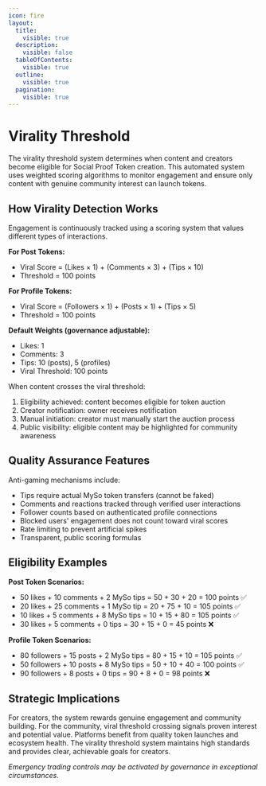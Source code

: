 ```yaml
---
icon: fire
layout:
  title:
    visible: true
  description:
    visible: false
  tableOfContents:
    visible: true
  outline:
    visible: true
  pagination:
    visible: true
---
```


# Virality Threshold

The virality threshold system determines when content and creators become eligible for Social Proof Token creation. This automated system uses weighted scoring algorithms to monitor engagement and ensure only content with genuine community interest can launch tokens.

## How Virality Detection Works

Engagement is continuously tracked using a scoring system that values different types of interactions.

**For Post Tokens:**
- Viral Score = (Likes × 1) + (Comments × 3) + (Tips × 10)
- Threshold = 100 points

**For Profile Tokens:**
- Viral Score = (Followers × 1) + (Posts × 1) + (Tips × 5)
- Threshold = 100 points

**Default Weights (governance adjustable):**
- Likes: 1
- Comments: 3
- Tips: 10 (posts), 5 (profiles)
- Viral Threshold: 100 points

When content crosses the viral threshold:
1. Eligibility achieved: content becomes eligible for token auction
2. Creator notification: owner receives notification
3. Manual initiation: creator must manually start the auction process
4. Public visibility: eligible content may be highlighted for community awareness

## Quality Assurance Features

Anti-gaming mechanisms include:
- Tips require actual MySo token transfers (cannot be faked)
- Comments and reactions tracked through verified user interactions
- Follower counts based on authenticated profile connections
- Blocked users' engagement does not count toward viral scores
- Rate limiting to prevent artificial spikes
- Transparent, public scoring formulas

## Eligibility Examples

**Post Token Scenarios:**
- 50 likes + 10 comments + 2 MySo tips = 50 + 30 + 20 = 100 points ✅
- 20 likes + 25 comments + 1 MySo tip = 20 + 75 + 10 = 105 points ✅
- 10 likes + 5 comments + 8 MySo tips = 10 + 15 + 80 = 105 points ✅
- 30 likes + 5 comments + 0 tips = 30 + 15 + 0 = 45 points ❌

**Profile Token Scenarios:**
- 80 followers + 15 posts + 2 MySo tips = 80 + 15 + 10 = 105 points ✅
- 50 followers + 10 posts + 8 MySo tips = 50 + 10 + 40 = 100 points ✅
- 90 followers + 8 posts + 0 tips = 90 + 8 + 0 = 98 points ❌

## Strategic Implications

For creators, the system rewards genuine engagement and community building. For the community, viral threshold crossing signals proven interest and potential value. Platforms benefit from quality token launches and ecosystem health. The virality threshold system maintains high standards and provides clear, achievable goals for creators.

*Emergency trading controls may be activated by governance in exceptional circumstances.* 
